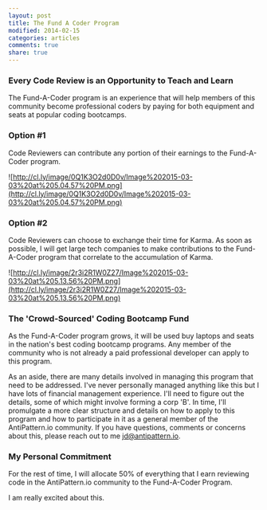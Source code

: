 ```yaml
---
layout: post
title: The Fund A Coder Program
modified: 2014-02-15
categories: articles
comments: true
share: true
---
```


### Every Code Review is an Opportunity to Teach and Learn

The Fund-A-Coder program is an experience that will help members of this community become professional coders by paying for both equipment and seats at popular coding bootcamps.

### Option #1

Code Reviewers can contribute any portion of their earnings to the Fund-A-Coder program.  

![http://cl.ly/image/0Q1K3O2d0D0v/Image%202015-03-03%20at%205.04.57%20PM.png](http://cl.ly/image/0Q1K3O2d0D0v/Image%202015-03-03%20at%205.04.57%20PM.png)

### Option #2

Code Reviewers can choose to exchange their time for Karma.  As soon as possible, I will get large tech companies to make contributions to the Fund-A-Coder program that correlate to the accumulation of Karma. 

![http://cl.ly/image/2r3i2R1W0Z27/Image%202015-03-03%20at%205.13.56%20PM.png](http://cl.ly/image/2r3i2R1W0Z27/Image%202015-03-03%20at%205.13.56%20PM.png)

### The 'Crowd-Sourced' Coding Bootcamp Fund

As the Fund-A-Coder program grows, it will be used buy laptops and seats in the nation's best coding bootcamp programs.  Any member of the community who is not already a paid professional developer can apply to this program.

As an aside, there are many details involved in managing this program that need to be addressed.  I've never personally managed anything like this but I have lots of financial management experience.  I'll need to figure out the details, some of which might involve forming a corp 'B'.  In time, I'll promulgate a more clear structure and details on how to apply to this program and how to participate in it as a general member of the AntiPattern.io community. If you have questions, comments or concerns about this, please reach out to me <a href='mailto:jd@antipattern.io'>jd@antipattern.io</a>.

### My Personal Commitment

For the rest of time, I will allocate 50% of everything that I earn reviewing code in the AntiPattern.io community to the Fund-A-Coder Program. 

I am really excited about this.
